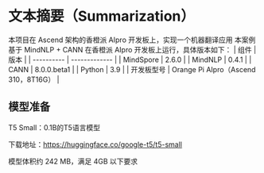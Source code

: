 # 文本摘要（Summarization）
本项目在 Ascend 架构的香橙派 AIpro 开发板上，实现一个机器翻译应用
本案例基于 MindNLP + CANN 在香橙派 AIpro 开发板上运行，具体版本如下：
| 组件       | 版本          |
| ---------- | ------------- |
| MindSpore  | 2.6.0         |
| MindNLP    | 0.4.1         |
| CANN       | 8.0.0.beta1   |
| Python     | 3.9           |
| 开发板型号 | Orange Pi AIpro（Ascend 310，8T16G） |
## 模型准备
T5 Small：0.1B的T5语言模型  

下载地址：https://huggingface.co/google-t5/t5-small

模型体积约 242 MB，满足 4GB 以下要求